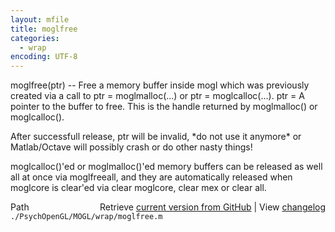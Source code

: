 ```yaml
---
layout: mfile
title: moglfree
categories:
  - wrap
encoding: UTF-8
---
```


moglfree\(ptr\) -- Free a memory buffer inside mogl which was previously
created via a call to ptr = moglmalloc\(...\) or ptr = moglcalloc\(...\).
ptr = A pointer to the buffer to free. This is the handle returned by
moglmalloc\(\) or moglcalloc\(\).

After successfull release, ptr will be invalid, \*do not use it anymore\*
or Matlab/Octave will possibly crash or do other nasty things\!

moglcalloc\(\)'ed or moglmalloc\(\)'ed memory buffers can be released as well
all at once via moglfreeall, and they are automatically released when
moglcore is clear'ed via clear moglcore, clear mex or clear all.



<div class="code_header" style="text-align:right;">
  <span style="float:left;">Path&nbsp;&nbsp;</span> <span class="counter">Retrieve <a href=
  "https://raw.github.com/Psychtoolbox-3/Psychtoolbox-3/beta/./PsychOpenGL/MOGL/wrap/moglfree.m">current version from GitHub</a> | View <a href=
  "https://github.com/Psychtoolbox-3/Psychtoolbox-3/commits/beta/./PsychOpenGL/MOGL/wrap/moglfree.m">changelog</a></span>
</div>
<div class="code">
  <code>./PsychOpenGL/MOGL/wrap/moglfree.m</code>
</div>
